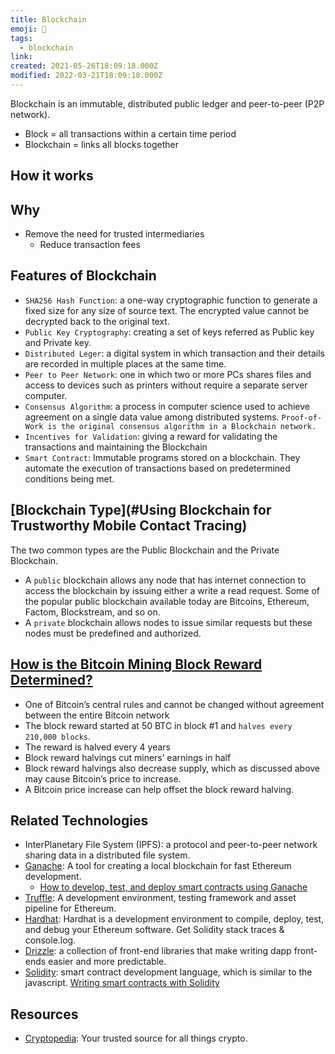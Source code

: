 ```yaml
---
title: Blockchain
emoji: 📝
tags:
  - blockchain
link:
created: 2021-05-26T18:09:18.000Z
modified: 2022-03-21T18:09:18.000Z
---
```


Blockchain is an immutable, distributed public ledger and peer-to-peer (P2P network).

- Block = all transactions within a certain time period
- Blockchain = links all blocks together

## How it works

## Why

- Remove the need for trusted intermediaries
  - Reduce transaction fees

## Features of Blockchain

- `SHA256 Hash Function`: a one-way cryptographic function to generate a fixed size for any size of source text. The encrypted value cannot be decrypted back to the original text.
- `Public Key Cryptography`: creating a set of keys referred as Public key and Private key.
- `Distributed Leger`: a digital system in which transaction and their details are recorded in multiple places at the same time.
- `Peer to Peer Network`: one in which two or more PCs shares files and access to devices such as printers without require a separate server computer.
- `Consensus Algorithm`: a process in computer science used to achieve agreement on a single data value among distributed systems. `Proof-of-Work is the original consensus algorithm in a Blockchain network.`
- `Incentives for Validation`: giving a reward for validating the transactions and maintaining the Blockchain
- `Smart Contract`: Immutable programs stored on a blockchain. They automate the execution of transactions based on predetermined conditions being met.

## [Blockchain Type](#Using Blockchain for Trustworthy Mobile Contact Tracing)

The two common types are the Public Blockchain and the Private Blockchain.

- A `public` blockchain allows any node that has internet connection to access the blockchain by issuing either a write a read request. Some of the popular public blockchain available today are Bitcoins, Ethereum, Factom, Blockstream, and so on.
- A `private` blockchain allows nodes to issue similar requests but these nodes must be predefined and authorized.

## [How is the Bitcoin Mining Block Reward Determined?](https://www.bitcoinmining.com/what-is-the-bitcoin-block-reward/)

- One of Bitcoin’s central rules and cannot be changed without agreement between the entire Bitcoin network
- The block reward started at 50 BTC in block #1 and `halves every 210,000 blocks`.
- The reward is halved every 4 years
- Block reward halvings cut miners’ earnings in half
- Block reward halvings also decrease supply, which as discussed above may cause Bitcoin’s price to increase.
- A Bitcoin price increase can help offset the block reward halving.

## Related Technologies

- InterPlanetary File System (IPFS): a protocol and peer-to-peer network sharing data in a distributed file system.
- [Ganache](https://github.com/trufflesuite/ganache): A tool for creating a local blockchain for fast Ethereum development.
  - [How to develop, test, and deploy smart contracts using Ganache](https://blog.logrocket.com/develop-test-deploy-smart-contracts-ganache/)
- [Truffle](https://github.com/trufflesuite/truffle): A development environment, testing framework and asset pipeline for Ethereum.
- [Hardhat](https://github.com/nomiclabs/hardhat):
  Hardhat is a development environment to compile, deploy, test, and debug your Ethereum software. Get Solidity stack traces & console.log.
- [Drizzle](https://github.com/trufflesuite/drizzle): a collection of front-end libraries that make writing dapp front-ends easier and more predictable.
- [Solidity](https://soliditylang.org/): smart contract development language, which is similar to the javascript. [Writing smart contracts with Solidity](https://blog.logrocket.com/writing-smart-contracts-solidity/)

## Resources

- [Cryptopedia](https://www.gemini.com/cryptopedia): Your trusted source for all things crypto.
